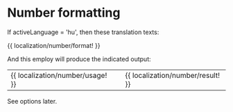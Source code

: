 <!-- ======================================================================
--- Search engine
title:          Number formatting
keywords:       number, formatting
description:    Number formatting using NgTranslation features.
--- Menu system
order:          2ö
text:           Number formatting
hidden:         false
umbel:          false
--- Page properties
id:             
document:       
layout:         layout-2-left
$-left:         #side-menu
searchable:     true
--- Side menu
side-menu-root:     /localization
side-menu-header:   Localization
side-menu-top:      
side-menu-depth:    1
======================================================================= -->

# Number formatting

If activeLanguage = 'hu', then these translation texts:

{{ localization/number/format! }}

And this employ will produce the indicated output:

<table class="splitted">
  <tr>
    <td>{{ localization/number/usage! }}</td>
    <td>&nbsp;</td>
    <td>{{ localization/number/result! }}</td>
  </tr>
</table>

See options later.
